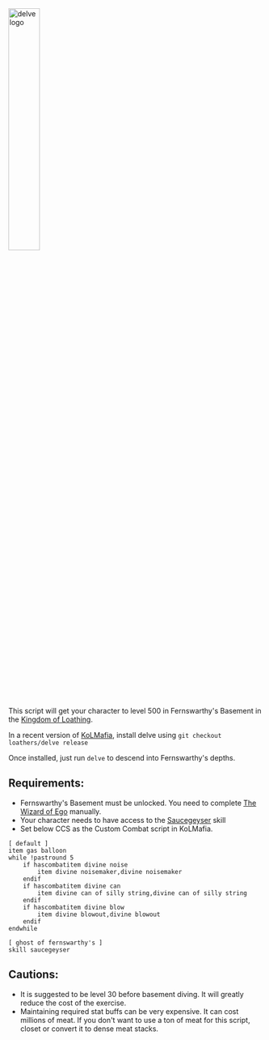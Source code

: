 <img src="https://user-images.githubusercontent.com/17497392/215860797-a12abb8b-5504-40da-a48b-2c572337fc09.png" alt="delve logo" style="width: 35%;">

This script will get your character to level 500 in Fernswarthy's Basement in the [Kingdom of Loathing](https://www.kingdomofloathing.com/).

In a recent version of [KoLMafia](https://github.com/kolmafia/kolmafia), install delve using `git checkout loathers/delve release` 

Once installed, just run `delve` to descend into Fernswarthy's depths.

## Requirements:
- Fernswarthy's Basement must be unlocked. You need to complete [The Wizard of Ego](https://kol.coldfront.net/thekolwiki/index.php/The_Wizard_of_Ego) manually.
- Your character needs to have access to the [Saucegeyser](https://kol.coldfront.net/thekolwiki/index.php/Saucegeyser) skill
- Set below CCS as the Custom Combat script in KoLMafia.

```
[ default ]
item gas balloon
while !pastround 5
    if hascombatitem divine noise
        item divine noisemaker,divine noisemaker
    endif
    if hascombatitem divine can
        item divine can of silly string,divine can of silly string
    endif
    if hascombatitem divine blow
        item divine blowout,divine blowout
    endif
endwhile

[ ghost of fernswarthy's ]
skill saucegeyser
```

## Cautions:
- It is suggested to be level 30 before basement diving. It will greatly reduce the cost of the exercise.
- Maintaining required stat buffs can be very expensive. It can cost millions of meat. If you don't want to use a ton of meat for this script, closet or convert it to dense meat stacks.
